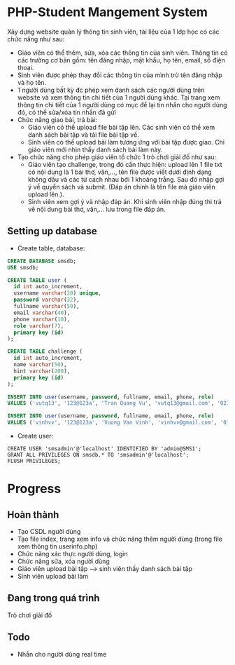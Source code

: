 # PHP-Student Mangement System

Xây dựng website quản lý thông tin sinh viên, tài liệu của 1 lớp học có các chức năng như sau:
- Giáo viên có thể thêm, sửa, xóa các thông tin của sinh viên. Thông tin có các trường cơ bản gồm: tên đăng nhập, mật khẩu, họ tên, email, số điện thoại.
- Sinh viên được phép thay đổi các thông tin của mình trừ tên đăng nhập và họ tên.
- 1 người dùng bất kỳ đc phép xem danh sách các người dùng trên website và xem thông tin chi tiết của 1 người dùng khác. Tại trang xem thông tin chi tiết của 1 người dùng có mục để lại tin nhắn cho người dùng đó, có thể sửa/xóa tin nhắn đã gửi
- Chức năng giao bài, trả bài:
  - Giáo viên có thể upload file bài tập lên. Các sinh viên có thể xem danh sách bài tập và tải file bài tập về.
  - Sinh viên có thể upload bài làm tương ứng với bài tập được giao. Chỉ giáo viên mới nhìn thấy danh sách bài làm này.
- Tạo chức năng cho phép giáo viên tổ chức 1 trò chơi giải đố như sau:
  - Giáo viên tạo challenge, trong đó cần thực hiện: upload lên 1 file txt có nội dung là 1 bài thơ, văn,…, tên file được viết dưới định dạng không dấu và các từ cách nhau bởi 1 khoảng trắng. Sau đó nhập gợi ý về quyển sách và submit. (Đáp án chính là tên file mà giáo viên upload lên.).
  - Sinh viên xem gợi ý và nhập đáp án. Khi sinh viên nhập đúng thì trả về nội dung bài thơ, văn,… lưu trong file đáp án.

## Setting up database

- Create table, database:
```sql
CREATE DATABASE smsdb;
USE smsdb;

CREATE TABLE user (
  id int auto_increment,
  username varchar(20) unique,
  password varchar(32),
  fullname varchar(50),
  email varchar(40),
  phone varchar(10),
  role varchar(7),
  primary key (id)
);

CREATE TABLE challenge (
  id int auto_increment,
  name varchar(50),
  hint varchar(200),
  primary key (id)
);

INSERT INTO user(username, password, fullname, email, phone, role) 
VALUES ('vutq13', '123@123a', 'Tran Quang Vu', 'vutq13@gmail.com', '0234156789', 'Student');

INSERT INTO user(username, password, fullname, email, phone, role) 
VALUES ('vinhvv', '123@123a', 'Vuong Van Vinh', 'vinhvv@gmail.com', '0123425289', 'Teacher');
```

- Create user:
```mysql
CREATE USER 'smsadmin'@'localhost' IDENTIFIED BY 'admin@SMS1';
GRANT ALL PRIVILEGES ON smsdb.* TO 'smsadmin'@'localhost';
FLUSH PRIVILEGES;
```

# Progress

## Hoàn thành

- Tạo CSDL người dùng
- Tạo file index, trang xem info và chức năng thêm người dùng (trong file xem thông tin userinfo.php)
- Chức năng xác thực người dùng, login
- Chức năng sửa, xóa người dùng
- Giáo viên upload bài tập --> sinh viên thấy danh sách bài tập
- Sinh viên upload bài làm

## Đang trong quá trình

Trò chơi giải đố

## Todo

- Nhắn cho người dùng real time
